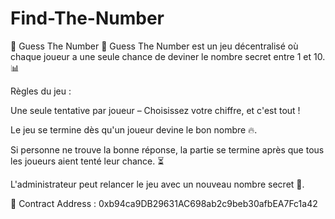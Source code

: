 # Find-The-Number 

🎲 Guess The Number 🎲
Guess The Number est un jeu décentralisé où chaque joueur a une seule chance de deviner le nombre secret entre 1 et 10. 📊

Règles du jeu :

Une seule tentative par joueur – Choisissez votre chiffre, et c'est tout !

Le jeu se termine dès qu'un joueur devine le bon nombre 🔥.

Si personne ne trouve la bonne réponse, la partie se termine après que tous les joueurs aient tenté leur chance. ⏳

L'administrateur peut relancer le jeu avec un nouveau nombre secret 🔄.

🔑 Contract Address :
0xb94ca9DB29631AC698ab2c9beb30afbEA7Fc1a42
